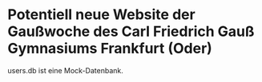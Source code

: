 Potentiell neue Website der Gaußwoche des Carl Friedrich Gauß Gymnasiums Frankfurt (Oder)
=========================================================================================

users.db ist eine Mock-Datenbank.

